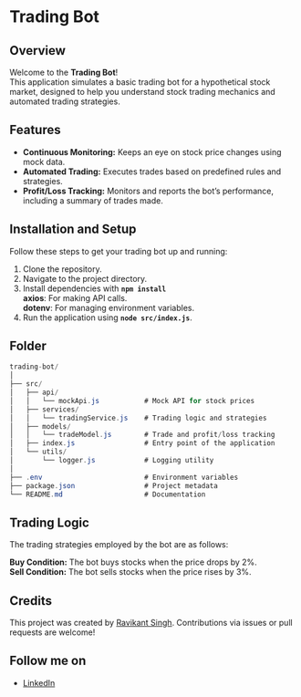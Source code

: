 # Trading Bot

## Overview
Welcome to the **Trading Bot**! <br> This application simulates a basic trading bot for a hypothetical stock market, designed to help you understand stock trading mechanics and automated trading strategies.

## Features
- **Continuous Monitoring:** Keeps an eye on stock price changes using mock data.
- **Automated Trading:** Executes trades based on predefined rules and strategies.
- **Profit/Loss Tracking:** Monitors and reports the bot’s performance, including a summary of trades made.

## Installation and Setup

Follow these steps to get your trading bot up and running:

1. Clone the repository.
2. Navigate to the project directory.
3. Install dependencies with **`npm install`** <br>
    **axios**: For making API calls.<br>
    **dotenv**: For managing environment variables.
4. Run the application using **`node src/index.js`**.

## Folder
  ```csharp
trading-bot/
│
├── src/
│   ├── api/
│   │   └── mockApi.js           # Mock API for stock prices
│   ├── services/
│   │   └── tradingService.js    # Trading logic and strategies
│   ├── models/
│   │   └── tradeModel.js        # Trade and profit/loss tracking
│   ├── index.js                 # Entry point of the application
│   └── utils/
│       └── logger.js            # Logging utility
│
├── .env                         # Environment variables
├── package.json                 # Project metadata
└── README.md                    # Documentation


```

## Trading Logic
The trading strategies employed by the bot are as follows:

**Buy Condition:** The bot buys stocks when the price drops by 2%.<br>
**Sell Condition:** The bot sells stocks when the price rises by 3%.

## Credits

This project was created by [Ravikant Singh](https://github.com/ravikantsingh12). Contributions via issues or pull requests are welcome!

## Follow me on

- [LinkedIn](https://www.linkedin.com/in/ravikant-singh-327a98241)